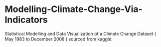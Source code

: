 # Modelling-Climate-Change-Via-Indicators
Statistical Modelling and Data Visualization of a Climate Change Dataset ( May 1983 to December 2008 ) sourced from kaggle:
